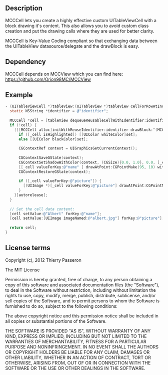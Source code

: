 ## Description

MCCCell lets you create a highly effective custom UITableViewCell with a block drawing it's content.
This also allows you to avoid custom class creation and put the drawing calls where they are used for better clarity.

MCCCell is Key-Value Coding compliant so that exchanging data between the UITableView datasource/delegate and the drawBlock is easy.

## Dependency

MCCCell depends on MCCView which you can find here: https://github.com/Orion98MC/MCCView

## Example

```objective-c
- (UITableViewCell *)tableView:(UITableView *)tableView cellForRowAtIndexPath:(NSIndexPath *)indexPath {
  static NSString *identifier = @"identifier";
  
  MCCCell *cell = [tableView dequeueReusableCellWithIdentifier:identifier];
  if (!cell) {
    [[[MCCCell alloc]initWithReuseIdentifier:identifier drawBlock:^(MCCCell* _cell, CGRect rect) {
      if ([_cell isHighlighted]) [[UIColor whiteColor]set];
      else [[UIColor blackColor]set];
        
      CGContextRef context = UIGraphicsGetCurrentContext();
  
      CGContextSaveGState(context);
      CGContextSetShadowWithColor(context, (CGSize){0.0, 1.0}, 0.0, [_cell isHighlighted] ? [UIColor blackColor].CGColor : [UIColor whiteColor].CGColor);
      [[_cell valueForKey:@"name" ] drawAtPoint:CGPointMake(95, 10) withFont:[UIFont systemFontOfSize:18]];
      CGContextRestoreGState(context);
      
      if ([_cell valueForKey:@"picture"]) {
        [(UIImage *)[_cell valueForKey:@"picture"] drawAtPoint:CGPointMake(10, 10)];
      }
    }]autorelease];
  }
  
  // Set the cell data content:
  [cell setValue:@"Albert" forKey:@"name"];
  [cell setValue:[UIImage imageNamed:@"albert.jpg"] forKey:@"picture"];
  
  return cell;
}
```

## License terms

Copyright (c), 2012 Thierry Passeron

The MIT License

Permission is hereby granted, free of charge, to any person obtaining a copy of this software and associated documentation files (the "Software"), to deal in the Software without restriction, including without limitation the rights to use, copy, modify, merge, publish, distribute, sublicense, and/or sell copies of the Software, and to permit persons to whom the Software is furnished to do so, subject to the following conditions:

The above copyright notice and this permission notice shall be included in all copies or substantial portions of the Software.

THE SOFTWARE IS PROVIDED "AS IS", WITHOUT WARRANTY OF ANY KIND, EXPRESS OR IMPLIED, INCLUDING BUT NOT LIMITED TO THE WARRANTIES OF MERCHANTABILITY, FITNESS FOR A PARTICULAR PURPOSE AND NONINFRINGEMENT. IN NO EVENT SHALL THE AUTHORS OR COPYRIGHT HOLDERS BE LIABLE FOR ANY CLAIM, DAMAGES OR OTHER LIABILITY, WHETHER IN AN ACTION OF CONTRACT, TORT OR OTHERWISE, ARISING FROM, OUT OF OR IN CONNECTION WITH THE SOFTWARE OR THE USE OR OTHER DEALINGS IN THE SOFTWARE.